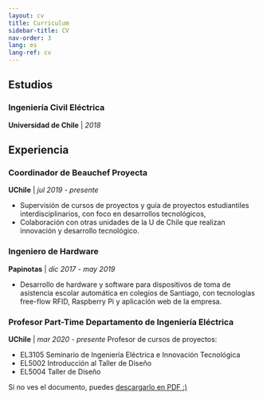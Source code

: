 ```yaml
---
layout: cv
title: Curriculum
sidebar-title: CV
nav-order: 3
lang: es
lang-ref: cv
---
```


## Estudios
### Ingeniería Civil Eléctrica
**Universidad de Chile** | *2018*


## Experiencia

### Coordinador de Beauchef Proyecta
**UChile** | *jul 2019 - presente*

- Supervisión de cursos de proyectos y guía de proyectos estudiantiles interdisciplinarios, con foco en desarrollos tecnológicos,
- Colaboración con otras unidades de la U de Chile que
realizan innovación y desarrollo tecnológico.

### Ingeniero de Hardware
**Papinotas** | *dic 2017 - may 2019*
- Desarrollo de hardware y software para dispositivos de
toma de asistencia escolar automática en colegios de
Santiago, con tecnologías free-flow RFID, Raspberry Pi y
aplicación web de la empresa.


### Profesor Part-Time Departamento de Ingeniería Eléctrica
**UChile** | *mar 2020 - presente*
Profesor de cursos de proyectos:
- EL3105 Seminario de Ingeniería Eléctrica e Innovación Tecnológica
- EL5002 Introducción al Taller de Diseño
- EL5004 Taller de Diseño




<object data="{{ '/' | relative_url }}assets/docs/cv_francisco_casado.pdf" class="pdf-viewer" type="application/pdf" width="100%" height="100%">
  <p>Si no ves el documento, puedes  <a href="{{ '/' | relative_url }}assets/docs/cv_francisco_casado.pdf">descargarlo en PDF :)</a></p>
</object>
